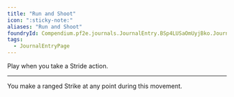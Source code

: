 ```yaml
---
title: "Run and Shoot"
icon: ":sticky-note:"
aliases: "Run and Shoot"
foundryId: Compendium.pf2e.journals.JournalEntry.BSp4LUSaOmUyjBko.JournalEntryPage.zX28AGU1k5sO2Tpd
tags:
  - JournalEntryPage
---
```

Play when you take a Stride action.

* * *

You make a ranged Strike at any point during this movement.